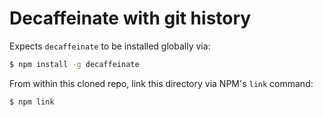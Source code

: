 # Decaffeinate with git history

Expects `decaffeinate` to be installed globally via:

```bash
$ npm install -g decaffeinate
```

From within this cloned repo, link this directory via NPM's `link` command:

```bash
$ npm link
```
